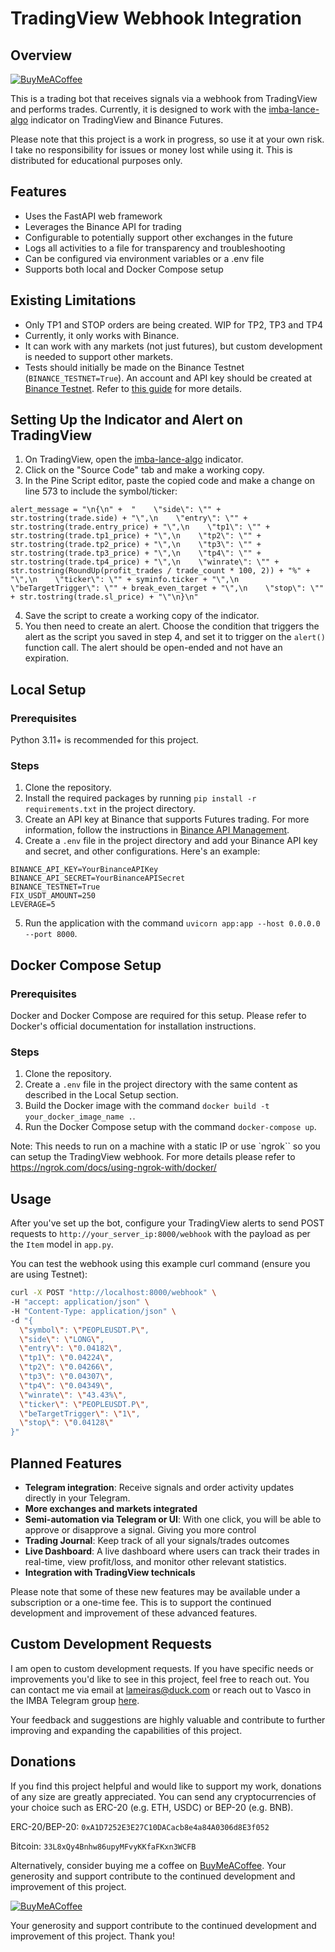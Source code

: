 
# TradingView Webhook Integration

## Overview

[![BuyMeACoffee](https://cdn.buymeacoffee.com/buttons/v2/default-yellow.png)](https://www.buymeacoffee.com/vascolameiras)

This is a trading bot that receives signals via a webhook from TradingView and performs trades. Currently, it is designed to work with the [imba-lance-algo](https://www.tradingview.com/script/xW8hYdbL-imba-lance-algo/) indicator on TradingView and Binance Futures.

Please note that this project is a work in progress, so use it at your own risk. I take no responsibility for issues or money lost while using it. This is distributed for educational purposes only.

## Features

- Uses the FastAPI web framework
- Leverages the Binance API for trading
- Configurable to potentially support other exchanges in the future
- Logs all activities to a file for transparency and troubleshooting
- Can be configured via environment variables or a .env file
- Supports both local and Docker Compose setup

## Existing Limitations

- Only TP1 and STOP orders are being created. WIP for TP2, TP3 and TP4 
- Currently, it only works with Binance.
- It can work with any markets (not just futures), but custom development is needed to support other markets.
- Tests should initially be made on the Binance Testnet (`BINANCE_TESTNET=True`). An account and API key should be created at [Binance Testnet](https://testnet.binancefuture.com/en/futures/). Refer to [this guide](https://www.binance.com/en/support/faq/how-to-test-my-functions-on-binance-testnet-ab78f9a1b8824cf0a106b4229c76496d) for more details.

## Setting Up the Indicator and Alert on TradingView

1. On TradingView, open the [imba-lance-algo](https://www.tradingview.com/script/xW8hYdbL-imba-lance-algo/) indicator.
2. Click on the "Source Code" tab and make a working copy.
3. In the Pine Script editor, paste the copied code and make a change on line 573 to include the symbol/ticker:

```pinescript
alert_message = "\n{\n" +  "    \"side\": \"" + str.tostring(trade.side) + "\",\n    \"entry\": \"" + str.tostring(trade.entry_price) + "\",\n    \"tp1\": \"" + str.tostring(trade.tp1_price) + "\",\n    \"tp2\": \"" + str.tostring(trade.tp2_price) + "\",\n    \"tp3\": \"" + str.tostring(trade.tp3_price) + "\",\n    \"tp4\": \"" + str.tostring(trade.tp4_price) + "\",\n    \"winrate\": \"" + str.tostring(RoundUp(profit_trades / trade_count * 100, 2)) + "%" + "\",\n    \"ticker\": \"" + syminfo.ticker + "\",\n    \"beTargetTrigger\": \"" + break_even_target + "\",\n    \"stop\": \"" + str.tostring(trade.sl_price) + "\"\n}\n"
```

4. Save the script to create a working copy of the indicator.
5. You then need to create an alert. Choose the condition that triggers the alert as the script you saved in step 4, and set it to trigger on the `alert()` function call. The alert should be open-ended and not have an expiration.

## Local Setup

### Prerequisites

Python 3.11+ is recommended for this project.

### Steps

1. Clone the repository.
2. Install the required packages by running `pip install -r requirements.txt` in the project directory.
3. Create an API key at Binance that supports Futures trading. For more information, follow the instructions in [Binance API Management](https://www.binance.com/en/my/settings/api-management).
4. Create a `.env` file in the project directory and add your Binance API key and secret, and other configurations. Here's an example:

```env
BINANCE_API_KEY=YourBinanceAPIKey
BINANCE_API_SECRET=YourBinanceAPISecret
BINANCE_TESTNET=True
FIX_USDT_AMOUNT=250
LEVERAGE=5
```

5. Run the application with the command `uvicorn app:app --host 0.0.0.0 --port 8000`.

## Docker Compose Setup

### Prerequisites

Docker and Docker Compose are required for this setup. Please refer to Docker's official documentation for installation instructions.

### Steps

1. Clone the repository.
2. Create a `.env` file in the project directory with the same content as described in the Local Setup section.
3. Build the Docker image with the command `docker build -t your_docker_image_name .`.
4. Run the Docker Compose setup with the command `docker-compose up`.

Note: This needs to run on a machine with a static IP or use `ngrok`` so you can setup the TradingView webhook. For more details please refer to https://ngrok.com/docs/using-ngrok-with/docker/
## Usage

After you've set up the bot, configure your TradingView alerts to send POST requests to `http://your_server_ip:8000/webhook` with the payload as per the `Item` model in `app.py`.

You can test the webhook using this example curl command (ensure you are using Testnet):

```bash
curl -X POST "http://localhost:8000/webhook" \
-H "accept: application/json" \
-H "Content-Type: application/json" \
-d "{
  \"symbol\": \"PEOPLEUSDT.P\",
  \"side\": \"LONG\",
  \"entry\": \"0.04182\",
  \"tp1\": \"0.04224\",
  \"tp2\": \"0.04266\",
  \"tp3\": \"0.04307\",
  \"tp4\": \"0.04349\",
  \"winrate\": \"43.43%\",
  \"ticker\": \"PEOPLEUSDT.P\",
  \"beTargetTrigger\": \"1\",
  \"stop\": \"0.04128\"
}"
```

## Planned Features

- **Telegram integration**: Receive signals and order activity updates directly in your Telegram.
- **More exchanges and markets integrated**
- **Semi-automation via Telegram or UI**: With one click, you will be able to approve or disapprove a signal. Giving you more control
- **Trading Journal**: Keep track of all your signals/trades outcomes
- **Live Dashboard**: A live dashboard where users can track their trades in real-time, view profit/loss, and monitor other relevant statistics.
- **Integration with TradingView technicals**

Please note that some of these new features may be available under a subscription or a one-time fee. This is to support the continued development and improvement of these advanced features.

## Custom Development Requests

I am open to custom development requests. If you have specific needs or improvements you'd like to see in this project, feel free to reach out. You can contact me via email at lameiras@duck.com or reach out to Vasco in the IMBA Telegram group [here](https://t.me/imba_p_chat).

Your feedback and suggestions are highly valuable and contribute to further improving and expanding the capabilities of this project.


## Donations

If you find this project helpful and would like to support my work, donations of any size are greatly appreciated. You can send any cryptocurrencies of your choice such as ERC-20 (e.g. ETH, USDC) or BEP-20 (e.g. BNB).

ERC-20/BEP-20: `0xA1D7252E3E27C10DACacb8e4a84A0306d8E3f052`

Bitcoin: `33L8xQy4Bnhw86upyMFvyKKfaFKxn3WCFB`

Alternatively, consider buying me a coffee on [BuyMeACoffee](https://www.buymeacoffee.com/vascolameiras). Your generosity and support contribute to the continued development and improvement of this project.

[![BuyMeACoffee](https://cdn.buymeacoffee.com/buttons/v2/default-yellow.png)](https://www.buymeacoffee.com/vascolameiras)

Your generosity and support contribute to the continued development and improvement of this project. Thank you!
